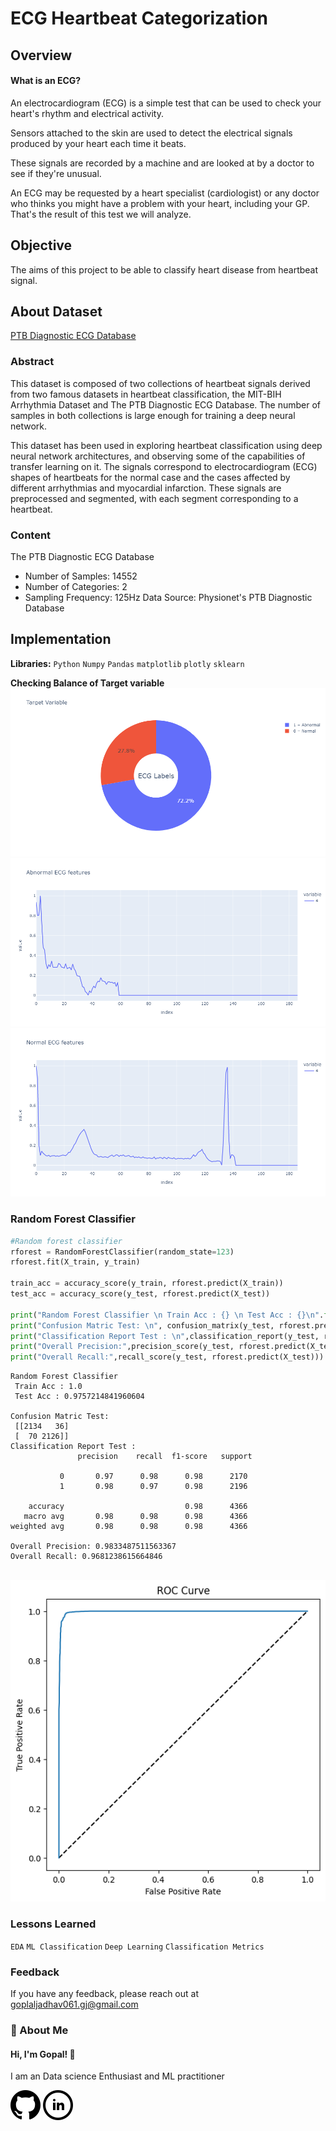 
# ECG Heartbeat Categorization

## Overview

#### What is an ECG?
An electrocardiogram (ECG) is a simple test that can be used to check your heart's rhythm and electrical activity. 

Sensors attached to the skin are used to detect the electrical signals produced by your heart each time it beats.

These signals are recorded by a machine and are looked at by a doctor to see if they're unusual.

An ECG may be requested by a heart specialist (cardiologist) or any doctor who thinks you might have a problem with your heart, including your GP. That's the result of this test we will analyze.

## Objective
The aims of this project to be able to classify heart disease from heartbeat signal.
## About Dataset
[PTB Diagnostic ECG Database](https://www.kaggle.com/datasets/shayanfazeli/heartbeat)

### Abstract
This dataset is composed of two collections of heartbeat signals derived from two famous datasets in heartbeat classification, the MIT-BIH Arrhythmia Dataset and The PTB Diagnostic ECG Database. The number of samples in both collections is large enough for training a deep neural network.

This dataset has been used in exploring heartbeat classification using deep neural network architectures, and observing some of the capabilities of transfer learning on it. The signals correspond to electrocardiogram (ECG) shapes of heartbeats for the normal case and the cases affected by different arrhythmias and myocardial infarction. These signals are preprocessed and segmented, with each segment corresponding to a heartbeat.

### Content
The PTB Diagnostic ECG Database
- Number of Samples: 14552
- Number of Categories: 2
- Sampling Frequency: 125Hz
Data Source: Physionet's PTB Diagnostic Database

## Implementation
**Libraries:** `Python` `Numpy` `Pandas` `matplotlib` `plotly` `sklearn` 

**Checking Balance of Target variable**
<br>
<img src = "https://github.com/gopaljadhavv/ECG_Heartbeat_Categorization/blob/main/images/newplot.png">
<br>
<img src = "https://github.com/gopaljadhavv/ECG_Heartbeat_Categorization/blob/main/images/newplot_1.png">
<br>
<img src = "https://github.com/gopaljadhavv/ECG_Heartbeat_Categorization/blob/main/images/newplot_2.png">
### Random Forest Classifier

```python
#Random forest classifier
rforest = RandomForestClassifier(random_state=123)
rforest.fit(X_train, y_train)

train_acc = accuracy_score(y_train, rforest.predict(X_train))
test_acc = accuracy_score(y_test, rforest.predict(X_test))

print("Random Forest Classifier \n Train Acc : {} \n Test Acc : {}\n".format(train_acc,test_acc))
print("Confusion Matric Test: \n", confusion_matrix(y_test, rforest.predict(X_test)))
print("Classification Report Test : \n",classification_report(y_test, rforest.predict(X_test)))
print("Overall Precision:",precision_score(y_test, rforest.predict(X_test)))
print("Overall Recall:",recall_score(y_test, rforest.predict(X_test)))
```
```
Random Forest Classifier 
 Train Acc : 1.0 
 Test Acc : 0.9757214841960604

Confusion Matric Test: 
 [[2134   36]
 [  70 2126]]
Classification Report Test : 
               precision    recall  f1-score   support

           0       0.97      0.98      0.98      2170
           1       0.98      0.97      0.98      2196

    accuracy                           0.98      4366
   macro avg       0.98      0.98      0.98      4366
weighted avg       0.98      0.98      0.98      4366

Overall Precision: 0.9833487511563367
Overall Recall: 0.9681238615664846
```
<br>
<img src = "https://github.com/gopaljadhavv/ECG_Heartbeat_Categorization/blob/main/images/ROC.png">


### Lessons Learned
`EDA`
`ML Classification`
`Deep Learning`
`Classification Metrics`

### Feedback

If you have any feedback, please reach out at goplaljadhav061.gj@gmail.com


### 🚀 About Me
#### Hi, I'm Gopal! 👋
I am an Data science Enthusiast and ML practitioner

[1]: https://github.com/gopaljadhavv/gopaljadhavv
[2]: https://www.linkedin.com/in/gopaljadhav/

[![github](https://raw.githubusercontent.com/Pradnya1208/Telecom-Customer-Churn-prediction/c292abd3f9cc647a7edc0061193f1523e9c05e1f/icons/git.svg)][1]
[![linkedin](https://raw.githubusercontent.com/Pradnya1208/Telecom-Customer-Churn-prediction/9f5c4a255972275ced549ea6e34ef35019166944/icons/iconmonstr-linkedin-5.svg)][2]

